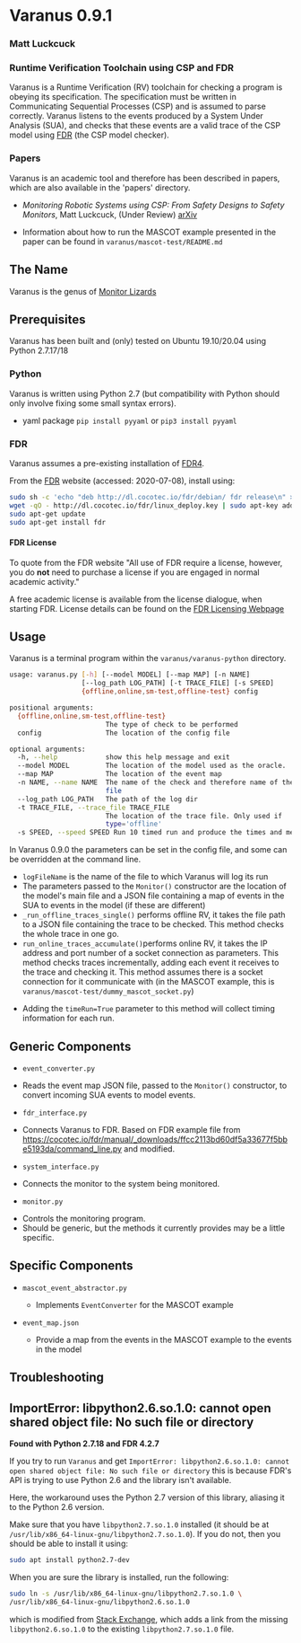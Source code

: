 # Varanus 0.9.1
### Matt Luckcuck
### Runtime Verification Toolchain using CSP and FDR

Varanus is a Runtime Verification (RV) toolchain for checking a program is obeying its specification. The specification must be written in Communicating Sequential Processes (CSP) and is assumed to parse correctly. Varanus listens to the events produced by a System Under Analysis (SUA), and checks that these events are a valid trace of the CSP model using [FDR](https://cocotec.io/fdr/) (the CSP model checker).

### Papers

Varanus is an academic tool and therefore has been described in papers, which are also available in the 'papers' directory.

* _Monitoring Robotic Systems using CSP: From Safety Designs to Safety Monitors_, Matt Luckcuck, (Under Review) [arXiv](https://arxiv.org/abs/2007.03522)
 - Information about how to run the MASCOT example presented in the paper can be found in `varanus/mascot-test/README.md`

## The Name

Varanus is the genus of [Monitor Lizards](https://en.wikipedia.org/wiki/Monitor_lizard)

## Prerequisites

Varanus has been built and (only) tested on Ubuntu 19.10/20.04 using Python 2.7.17/18

### Python

Varanus is written using Python 2.7 (but compatibility with Python should only involve fixing some small syntax errors).

* yaml package `pip install pyyaml` or `pip3 install pyyaml`

### FDR

Varanus assumes a pre-existing installation of [FDR4](https://cocotec.io/fdr/).

From the [FDR](https://cocotec.io/fdr/) website (accessed: 2020-07-08), install using:
```bash
sudo sh -c 'echo "deb http://dl.cocotec.io/fdr/debian/ fdr release\n" > /etc/apt/sources.list.d/fdr.list'
wget -qO - http://dl.cocotec.io/fdr/linux_deploy.key | sudo apt-key add -
sudo apt-get update
sudo apt-get install fdr
```

#### FDR License

To quote from the FDR website
"All use of FDR require a license, however, you do **not** need to purchase a license if you are engaged in normal academic activity."

A free academic license is available from the license dialogue, when starting FDR. License details can be found on the [FDR Licensing Webpage](https://cocotec.io/fdr/licensing.html)


## Usage

Varanus is a terminal program within the `varanus/varanus-python` directory.

```bash
usage: varanus.py [-h] [--model MODEL] [--map MAP] [-n NAME]
                  [--log_path LOG_PATH] [-t TRACE_FILE] [-s SPEED]
                  {offline,online,sm-test,offline-test} config

positional arguments:
  {offline,online,sm-test,offline-test}
                        The type of check to be performed
  config                The location of the config file

optional arguments:
  -h, --help            show this help message and exit
  --model MODEL         The location of the model used as the oracle.
  --map MAP             The location of the event map
  -n NAME, --name NAME  The name of the check and therefore name of the log
                        file
  --log_path LOG_PATH   The path of the log dir
  -t TRACE_FILE, --trace_file TRACE_FILE
                        The location of the trace file. Only used if
                        type='offline'
  -s SPEED, --speed SPEED Run 10 timed run and produce the times and mean.).
```

In Varanus 0.9.0 the parameters can be set in the config file, and some can be overridden at the command line.

* `logFileName` is the name of the file to which Varanus will log its run
* The parameters passed to the `Monitor()` constructor are the location of the model's main file and a JSON file containing a map of events in the SUA to events in the model (if these are different)
* `_run_offline_traces_single()` performs offline RV, it takes the file path to a JSON file containing the trace to be checked. This method checks the whole trace in one go.
* `run_online_traces_accumulate()`performs online RV, it takes the IP address and port number of a socket connection as parameters. This method checks traces incrementally, adding each event it receives to the trace and checking it. This method assumes there is a socket connection for it communicate with (in the MASCOT example, this is `varanus/mascot-test/dummy_mascot_socket.py`)
 - Adding the `timeRun=True` parameter to this method will collect timing information for each run.

## Generic Components

* `event_converter.py`
 - Reads the event map JSON file, passed to the `Monitor()` constructor, to convert incoming SUA events to model events.
* `fdr_interface.py`
 - Connects Varanus to FDR. Based on FDR example file from https://cocotec.io/fdr/manual/_downloads/ffcc2113bd60df5a33677f5bbe5193da/command_line.py and modified.
* `system_interface.py`
 - Connects the monitor to the system being monitored.
* `monitor.py`
 - Controls the monitoring program.
 - Should be generic, but the methods it currently provides may be a little specific.

## Specific Components

* `mascot_event_abstractor.py`
  - Implements `EventConverter` for the MASCOT example

* `event_map.json`
  - Provide a map from the events in the MASCOT example to the events in the model

## Troubleshooting

## ImportError: libpython2.6.so.1.0: cannot open shared object file: No such file or directory

**Found with Python 2.7.18 and FDR 4.2.7**

If you try to run `Varanus` and get `ImportError: libpython2.6.so.1.0: cannot open shared object file: No such file or directory` this is because FDR's API is trying to use Python 2.6 and the library isn't available.

Here, the workaround uses the Python 2.7 version of this library, aliasing it to the Python 2.6 version.

Make sure that you have `libpython2.7.so.1.0` installed (it should be at `/usr/lib/x86_64-linux-gnu/libpython2.7.so.1.0`). If you do not, then you should be able to install it using:

```bash
sudo apt install python2.7-dev
```

When you are sure the library is installed, run the following:

```bash
sudo ln -s /usr/lib/x86_64-linux-gnu/libpython2.7.so.1.0 \
/usr/lib/x86_64-linux-gnu/libpython2.6.so.1.0

```
which is modified from [Stack Exchange](https://askubuntu.com/questions/427884/libpython2-6-so-1-0-doesnt-exist), which adds a link from the missing `libpython2.6.so.1.0` to the existing `libpython2.7.so.1.0` file.



